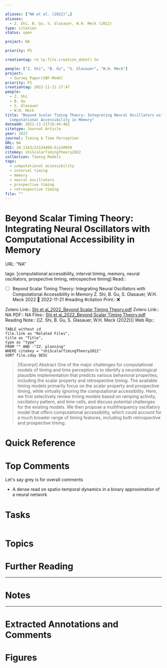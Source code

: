 ```yaml
---

aliases: ["NA et al. (2022)",]
aliases:
  - Z. Shi, B. Gu, S. Glasauer, W.H. Meck (2022)
type: citation
status: open

project: NA

priority: P5

creationtag: <% tp.file.creation_date() %>

people: ["Z. Shi", "B. Gu", "S. Glasauer", "W.H. Meck"]
project:
  - Survey Paper/SBF-Model
priority: P1
creationtag: 2022-11-21 17:47
people:
  - Z. Shi
  - B. Gu
  - S. Glasauer
  - W.H. Meck
title: "Beyond Scalar Timing Theory: Integrating Neural Oscillators with
  Computational Accessibility in Memory"
dateadd: 2022-11-21T16:44:46Z
citetype: Journal Article
year: 2022
journal: Timing & Time Perception
URL: NA
DOI: 10.1163/22134468-bja10059
citekey: shiScalarTimingTheory2022
collection: Timing Models
tags:
  - computational accessibility
  - interval timing
  - memory
  - neural oscillators
  - prospective timing
  - retrospective timing
file: ""
---
```


# Beyond Scalar Timing Theory: Integrating Neural Oscillators with Computational Accessibility in Memory

URL: "NA"

tags: [computational accessibility, interval timing, memory, neural oscillators, prospective timing, retrospective timing]
Read:: 
- [ ] Beyond Scalar Timing Theory: Integrating Neural Oscillators with Computational Accessibility in Memory Z. Shi, B. Gu, S. Glasauer, W.H. Meck 2022 🛫 2022-11-21 #reading #citation
Print::  ❌

Zotero Link:: [Shi et al_2022_Beyond Scalar Timing Theory.pdf](zotero://open-pdf/library/items/33TFEPVJ)
Zotero Link:: NA
PDF:: NA
Files:: [Shi et al_2022_Beyond Scalar Timing Theory.pdf](file:////home/michaelt/Insync/m@tarlton.info/Google%20Drive/06.%20Zotero/storage/33TFEPVJ/Shi%20et%20al_2022_Beyond%20Scalar%20Timing%20Theory.pdf)
Reading Note:: [[Z. Shi, B. Gu, S. Glasauer, W.H. Meck (2022)]]
Web Rip:: 

```dataview
TABLE without id
file.link as "Related Files",
title as "Title",
type as "type"
FROM "" AND -"ZZ. planning"
WHERE citekey = "shiScalarTimingTheory2022" 
SORT file.cday DESC
```


> [!Excerpt] Abstract
> One of the major challenges for computational models of timing and time perception is to identify a neurobiological plausible implementation that predicts various behavioral properties, including the scalar property and retrospective timing. The available timing models primarily focus on the scalar property and prospective timing, while virtually ignoring the computational accessibility. Here, we first selectively review timing models based on ramping activity, oscillatory pattern, and time cells, and discuss potential challenges for the existing models. We then propose a multifrequency oscillatory model that offers computational accessibility, which could account for a much broader range of timing features, including both retrospective and prospective timing.


# Quick Reference

# Top Comments

Let's say grey is for overall comments
- A dense read on spatio-temporal dynamics in a binary approximation of a neural network
# Tasks
```tasks

```
# Topics


# Further Reading 
 

----
# Notes


----
# Extracted Annotations and Comments


# Figures